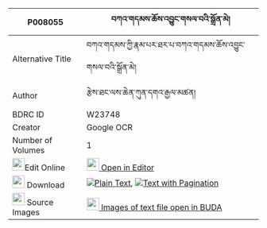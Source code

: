 |P008055|བཀའ་གདམས་ཆོས་འབྱུང་གསལ་བའི་སྒྲོན་མེ། 
| --- | --- 
|Alternative Title |བཀའ་གདམས་ཀྱི་རྣམ་པར་ཐར་པ་བཀའ་གདམས་ཆོས་འབྱུང་གསལ་བའི་སྒྲོན་མེ།
|Author| རྩེས་ཐང་ལས་ཆེན་ཀུན་དགའ་རྒྱལ་མཚན།
|BDRC ID | W23748
|Creator | Google OCR
|Number of Volumes| 1
|<img width="25" src="https://img.icons8.com/color/25/000000/edit-property.png">Edit Online| [<img width="25" src="https://avatars.githubusercontent.com/u/45091458?s=200&v=4"> Open in Editor](http://editor.openpecha.org/P008055)
|<img width="25" src="https://img.icons8.com/fluent/48/000000/download-2.png"/>  Download | [![](https://img.icons8.com/color/20/000000/txt.png)Plain Text](https://github.com/Openpecha/P008055/releases/download/v1/ka_dam_chojung_salwa_i_dronme_plain_P008055.zip), [![](https://img.icons8.com/color/20/000000/txt.png)Text with Pagination](https://github.com/Openpecha/P008055/releases/download/v1/ka_dam_chojung_salwa_i_dronme_pages_P008055.zip)
|<img width="25" src="https://img.icons8.com/plasticine/100/000000/pictures-folder.png"/>  Source Images | [<img width="25" src="https://library.bdrc.io/icons/BUDA-small.svg"> Images of text file open in BUDA](https://library.bdrc.io/show/bdr:W23748)
